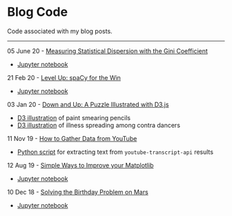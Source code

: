 # Blog Code

Code associated with my blog posts.

----

05 June 20 - [Measuring Statistical Dispersion with the Gini Coefficient](http://kimberlyfessel.com/mathematics/applications/gini-use-cases/)
  - [Jupyter notebook](gini_coefficient.ipynb)

21 Feb 20 - [Level Up: spaCy for the Win](https://opendatascience.com/level-up-spacy-nlp-for-the-win/)
  - [Jupyter notebook](spacy_intro.ipynb)

03 Jan 20 - [Down and Up: A Puzzle Illustrated with D3.js](http://kimberlyfessel.com/visualizations/puzzles/down-and-up/)
  - [D3 illustration](pencil_paint.html) of paint smearing pencils
  - [D3 illustration](contra.html) of illness spreading among contra dancers
  
11 Nov 19 - [How to Gather Data from YouTube](https://www.thisismetis.com/blog/how-to-gather-data-from-youtube)
  - [Python script](get_text_transcripts.py) for extracting text from `youtube-transcript-api` results
  
12 Aug 19 - [Simple Ways to Improve your Matplotlib](http://kimberlyfessel.com/visualizations/matplotlib-improvements/)
  - [Jupyter notebook](matplotlib_improvements.ipynb)

10 Dec 18 - [Solving the Birthday Problem on Mars](http://kimberlyfessel.com/mathematics/visualizations/planetary-birthday-problem/)
  - [Jupyter notebook](planetary_birthday_problem.ipynb)
